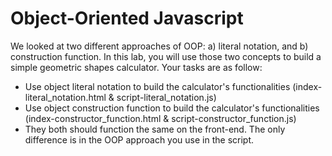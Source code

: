 Object-Oriented Javascript
==============

We looked at two different approaches of OOP: a) literal notation, and b) construction function. In this lab, you will use those two concepts to build a simple geometric shapes calculator. Your tasks are as follow: 
* Use object literal notation to build the calculator's functionalities (index-literal_notation.html & script-literal_notation.js)
* Use object construction function to build the calculator's functionalities (index-constructor_function.html & script-constructor_function.js) 
* They both should function the same on the front-end. The only difference is in the OOP approach you use in the script.